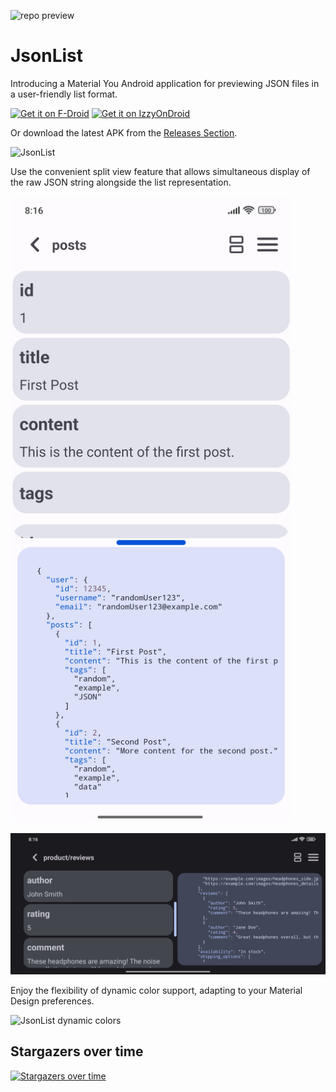 ![repo preview](https://repository-images.githubusercontent.com/507594462/e7b2ef28-e03a-45ad-bacb-97fdaf7c5b07)
# JsonList
Introducing a Material You Android application for previewing JSON files in a user-friendly list format.

[<img src="https://fdroid.gitlab.io/artwork/badge/get-it-on.png"
     alt="Get it on F-Droid"
     height="80">](https://slavce14.github.io/redirect?link=jsonlist-fdroid)
[<img src="https://gitlab.com/IzzyOnDroid/repo/-/raw/master/assets/IzzyOnDroid.png"
     alt="Get it on IzzyOnDroid"
     height="80">](https://slavce14.github.io/redirect?link=jsonlist-izzy)

Or download the latest APK from the [Releases Section](https://github.com/SlaVcE14/JsonList/releases/latest).

![JsonList](images/jsonlist_main.jpg)

Use the convenient split view feature that allows simultaneous display of the raw JSON string alongside the list representation.

<img src="images/jsonlist_splitview.jpg" width="450">

![JsonList split view landscape](images/jsonlist_splitview_landscape.jpg)

Enjoy the flexibility of dynamic color support, adapting to your Material Design preferences.

![JsonList dynamic colors](images/jsonlist_material_colots.gif)

## Stargazers over time
[![Stargazers over time](https://starchart.cc/SlaVcE14/JsonList.svg?background=%23000101&axis=%23cccccc&line=%230060f4)](https://starchart.cc/SlaVcE14/JsonList)
